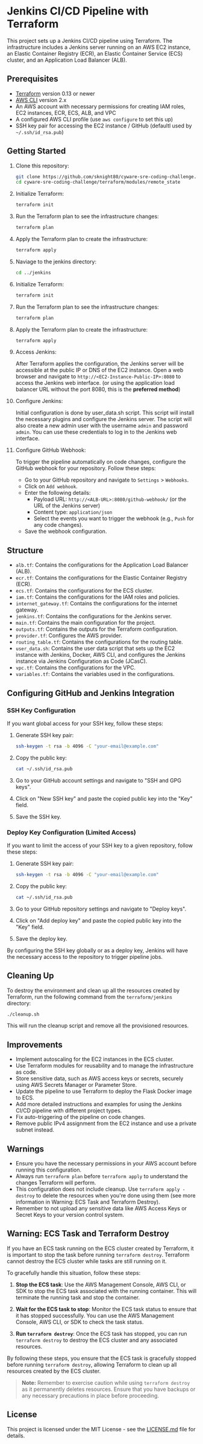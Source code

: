 # Jenkins CI/CD Pipeline with Terraform

This project sets up a Jenkins CI/CD pipeline using Terraform. The infrastructure includes a Jenkins server running on an AWS EC2 instance, an Elastic Container Registry (ECR), an Elastic Container Service (ECS) cluster, and an Application Load Balancer (ALB).

## Prerequisites

- [Terraform](https://www.terraform.io/downloads.html) version 0.13 or newer
- [AWS CLI](https://aws.amazon.com/cli/) version 2.x
- An AWS account with necessary permissions for creating IAM roles, EC2 instances, ECR, ECS, ALB, and VPC
- A configured AWS CLI profile (use `aws configure` to set this up)
- SSH key pair for accessing the EC2 instance / GitHub (defaultl used by `~/.ssh/id_rsa.pub`)

## Getting Started

1. Clone this repository:

    ```bash
    git clone https://github.com/sknight80/cyware-sre-coding-challenge.git
    cd cyware-sre-coding-challenge/terraform/modules/remote_state
    ```

2. Initialize Terraform:

    ```bash
    terraform init
    ```

3. Run the Terraform plan to see the infrastructure changes:

    ```bash
    terraform plan
    ```

4. Apply the Terraform plan to create the infrastructure:

    ```bash
    terraform apply
    ```

5. Naviage to the jenkins directory:

    ```bash
    cd ../jenkins
    ```

6. Initialize Terraform:

    ```bash
    terraform init
    ```

7. Run the Terraform plan to see the infrastructure changes:

    ```bash
    terraform plan
    ```

8. Apply the Terraform plan to create the infrastructure:

    ```bash
    terraform apply
    ```

9. Access Jenkins:

    After Terraform applies the configuration, the Jenkins server will be accessible at the public IP or DNS of the EC2 instance. Open a web browser and navigate to `http://<EC2-Instance-Public-IP>:8080` to access the Jenkins web interface. (or using the application load balancer URL without the port 8080, this is the **preferred method**)


10. Configure Jenkins:

    Initial configuration is done by user_data.sh script.  This script will install the necessary plugins and configure the Jenkins server.  The script will also create a new admin user with the username `admin` and password `admin`.  You can use these credentials to log in to the Jenkins web interface.

11. Configure GitHub Webhook:

    To trigger the pipeline automatically on code changes, configure the GitHub webhook for your repository. Follow these steps:
    
    - Go to your GitHub repository and navigate to `Settings` > `Webhooks`.
    - Click on `Add webhook`.
    - Enter the following details:
      - Payload URL: `http://<ALB-URL>:8080/github-webhook/` (or the URL of the Jenkins server)
      - Content type: `application/json`
      - Select the events you want to trigger the webhook (e.g., `Push` for any code changes).
    - Save the webhook configuration.

## Structure

- `alb.tf`: Contains the configurations for the Application Load Balancer (ALB).
- `ecr.tf`: Contains the configurations for the Elastic Container Registry (ECR).
- `ecs.tf`: Contains the configurations for the ECS cluster.
- `iam.tf`: Contains the configurations for the IAM roles and policies.
- `internet_gateway.tf`: Contains the configurations for the internet gateway.
- `jenkins.tf`: Contains the configurations for the Jenkins server.
- `main.tf`: Contains the main configuration for the project.
- `outputs.tf`: Contains the outputs for the Terraform configuration.
- `provider.tf`: Configures the AWS provider.
- `routing_table.tf`: Contains the configurations for the routing table.
- `user_data.sh`: Contains the user data script that sets up the EC2 instance with Jenkins, Docker, AWS CLI, and configures the Jenkins instance via Jenkins Configuration as Code (JCasC).
- `vpc.tf`: Contains the configurations for the VPC.
- `variables.tf`: Contains the variables used in the configurations.


## Configuring GitHub and Jenkins Integration

### SSH Key Configuration

If you want global access for your SSH key, follow these steps:

1. Generate SSH key pair:

    ```bash
    ssh-keygen -t rsa -b 4096 -C "your-email@example.com"
    ```

2. Copy the public key:

    ```bash
    cat ~/.ssh/id_rsa.pub
    ```

3. Go to your GitHub account settings and navigate to "SSH and GPG keys".

4. Click on "New SSH key" and paste the copied public key into the "Key" field.

5. Save the SSH key.

### Deploy Key Configuration (Limited Access)

If you want to limit the access of your SSH key to a given repository, follow these steps:

1. Generate SSH key pair:

    ```bash
    ssh-keygen -t rsa -b 4096 -C "your-email@example.com"
    ```

2. Copy the public key:

    ```bash
    cat ~/.ssh/id_rsa.pub
    ```

3. Go to your GitHub repository settings and navigate to "Deploy keys".

4. Click on "Add deploy key" and paste the copied public key into the "Key" field.

5. Save the deploy key.

By configuring the SSH key globally or as a deploy key, Jenkins will have the necessary access to the repository to trigger pipeline jobs.


## Cleaning Up

To destroy the environment and clean up all the resources created by Terraform, run the following command from the `terraform/jenkins` directory:

```bash
./cleanup.sh
```
This will run the cleanup script and remove all the provisioned resources.


## Improvements

- Implement autoscaling for the EC2 instances in the ECS cluster.
- Use Terraform modules for reusability and to manage the infrastructure as code.
- Store sensitive data, such as AWS access keys or secrets, securely using AWS Secrets Manager or Parameter Store.
- Update the pipeline to use Terraform to deploy the Flask Docker image to ECS.
- Add more detailed instructions and examples for using the Jenkins CI/CD pipeline with different project types.
- Fix auto-triggering of the pipeline on code changes.
- Remove public IPv4 assignment from the EC2 instance and use a private subnet instead.



## Warnings

- Ensure you have the necessary permissions in your AWS account before running this configuration.
- Always run `terraform plan` before `terraform apply` to understand the changes Terraform will perform.
- This configuration does not include cleanup. Use `terraform apply -destroy` to delete the resources when you're done using them (see more information in Warning: ECS Task and Terraform Destroy).
- Remember to not upload any sensitive data like AWS Access Keys or Secret Keys to your version control system.


## Warning: ECS Task and Terraform Destroy

If you have an ECS task running on the ECS cluster created by Terraform, it is important to stop the task before running `terraform destroy`. Terraform cannot destroy the ECS cluster while tasks are still running on it.

To gracefully handle this situation, follow these steps:

1. **Stop the ECS task**: Use the AWS Management Console, AWS CLI, or SDK to stop the ECS task associated with the running container. This will terminate the running task and stop the container.

2. **Wait for the ECS task to stop**: Monitor the ECS task status to ensure that it has stopped successfully. You can use the AWS Management Console, AWS CLI, or SDK to check the task status.

3. **Run `terraform destroy`**: Once the ECS task has stopped, you can run `terraform destroy` to destroy the ECS cluster and any associated resources.

By following these steps, you ensure that the ECS task is gracefully stopped before running `terraform destroy`, allowing Terraform to clean up all resources created by the ECS cluster.

> **Note:** Remember to exercise caution while using `terraform destroy` as it permanently deletes resources. Ensure that you have backups or any necessary precautions in place before proceeding.


## License

This project is licensed under the MIT License - see the [LICENSE.md](LICENSE.md) file for details.
